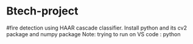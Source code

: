 # Btech-project
#fire detection using HAAR cascade classifier.
Install python and its cv2 package and numpy package
Note: trying to run on VS code : python
